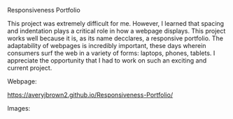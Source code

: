 Responsiveness Portfolio

This project was extremely difficult for me. However, I learned that spacing and indentation plays a critical role in how a webpage displays. This project works well because it is, as its name decclares, a responsive portfolio. The adaptability of webpages is incredibly important, these days wherein consumers surf the web in a variety of forms: laptops, phones, tablets. I appreciate the opportunity that I had to work on such an exciting and current project.

Webpage:

https://averyjbrown2.github.io/Responsiveness-Portfolio/

Images:
